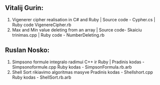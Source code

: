 ## Vitalij Gurin:
1) Vigenerer cipher realisation in C# and Ruby |
Source code - Cypher.cs |
Ruby code VigenereCipher.rb
2) Max and Min value deleting from an array |
Source code- Skaiciu trinimas.cpp |
Ruby code - NumberDeleting.rb


## Ruslan Nosko:
1) Simpsono formule integralo radimui C++ ir Ruby |
Pradinis kodas - Simpsonoformule.cpp
Ruby kodas - SimpsonFormula.rb.arb
2) Shell Sort rikiavimo algoritmas masyve
Pradinis kodas - Shellshort.cpp
Ruby kodas - ShellSort.rb.arb
